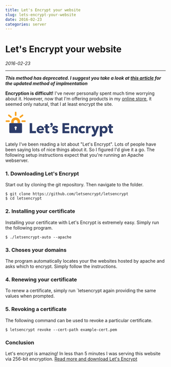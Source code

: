 ```yaml
---
title: Let's Encrypt your website
slug: lets-encrypt-your-website
date: 2016-02-23
categories: server
---
```


# Let's Encrypt your website
_2016-02-23_
<hr>

_**This method has deprecated. I suggest you take a look at [this article](https://www.digitalocean.com/community/tutorials/how-to-secure-apache-with-let-s-encrypt-on-ubuntu-16-04) for the updated method of implmentation**_

**Encryption is difficult!** I've never personally spent much time worrying about it. However, now that I'm offering products in my [online store](https://triss.dev/store/), it seemed only natural, that I at least encrypt the site.



<?xml version="1.0"?>
<svg width="339" height="81" xmlns="http://www.w3.org/2000/svg" xmlns:svg="http://www.w3.org/2000/svg">
 <g>
  <title>Layer 1</title>
  <g id="svg_1">
   <g id="svg_2">
    <g id="svg_3">
     <path id="svg_4" d="m76.621002,68.878998l0,-31.406998l7.629997,0l0,24.796997l12.153999,0l0,6.609001l-19.783997,0l0,0.000999z" fill="#2C3C69"/>
     <path id="svg_5" d="m121.546997,58.098999c0,0.295998 0,0.592003 0,0.888s-0.014999,0.576004 -0.043991,0.843002l-16.013008,0c0.059006,0.620995 0.244003,1.182999 0.555,1.685997s0.709999,0.938004 1.196999,1.308998c0.488007,0.370003 1.035004,0.658005 1.642006,0.864006c0.604996,0.208 1.233994,0.310997 1.884995,0.310997c1.153,0 2.130005,-0.213997 2.928001,-0.642998c0.799004,-0.429001 1.449005,-0.983002 1.952003,-1.664001l5.056992,3.194c-1.034988,1.507996 -2.401993,2.668999 -4.102997,3.482002c-1.700996,0.811996 -3.675995,1.219994 -5.921997,1.219994c-1.656998,0 -3.223999,-0.259995 -4.702003,-0.775993c-1.478996,-0.518005 -2.771996,-1.271004 -3.881996,-2.263c-1.108002,-0.990005 -1.981003,-2.210007 -2.616997,-3.659004s-0.953003,-3.104996 -0.953003,-4.969002c0,-1.802994 0.309998,-3.437996 0.931,-4.900997s1.463997,-2.706001 2.528999,-3.726002c1.064003,-1.021 2.32,-1.811996 3.771004,-2.373997c1.447998,-0.561001 3.015999,-0.843002 4.700996,-0.843002c1.625999,0 3.120003,0.274002 4.480003,0.820999s2.528,1.338001 3.504997,2.373001c0.975998,1.035 1.735992,2.292 2.283997,3.771c0.546005,1.478001 0.819,3.165001 0.819,5.056zm-6.697998,-2.794998c0,-1.153 -0.362,-2.144001 -1.086998,-2.972c-0.724998,-0.827 -1.812004,-1.242001 -3.260002,-1.242001c-0.709999,0 -1.360001,0.111 -1.951996,0.333s-1.108002,0.525002 -1.553001,0.909c-0.443001,0.384998 -0.798004,0.835999 -1.064003,1.354c-0.265999,0.517998 -0.414001,1.057999 -0.443001,1.618l9.359001,0z" fill="#2C3C69"/>
     <path id="svg_6" d="m133.167999,52.200001l0,8.461002c0,1.038994 0.199997,1.816994 0.600006,2.337997c0.397995,0.519997 1.11499,0.778 2.151001,0.778c0.353989,0 0.730988,-0.028 1.130997,-0.088997c0.399002,-0.059006 0.731003,-0.147003 0.998001,-0.266006l0.088989,5.323006c-0.502991,0.176994 -1.138992,0.332001 -1.906998,0.465996c-0.769989,0.133003 -1.537994,0.199005 -2.306992,0.199005c-1.479004,0 -2.722,-0.186005 -3.727005,-0.556007c-1.005997,-0.369995 -1.811996,-0.903999 -2.416992,-1.601997c-0.60701,-0.695999 -1.043015,-1.526001 -1.309006,-2.489998c-0.266998,-0.962997 -0.399002,-2.038002 -0.399002,-3.223999l0,-9.338001l-3.548996,0l0,-5.412003l3.503998,0l0,-5.810997l7.141998,0l0,5.810997l5.190002,0l0,5.412003l-5.190002,0z" fill="#2C3C69"/>
     <path id="svg_7" d="m161.912994,53.307999c-0.59201,-0.560997 -1.286011,-1.034 -2.085007,-1.418999c-0.798004,-0.383999 -1.640991,-0.577 -2.528,-0.577c-0.681,0 -1.30899,0.133999 -1.884995,0.398998c-0.576996,0.267002 -0.865005,0.726002 -0.865005,1.375c0,0.621002 0.317001,1.064003 0.953003,1.331001s1.664001,0.562 3.082993,0.887001c0.828003,0.177998 1.664001,0.43 2.507004,0.754997s1.604004,0.754005 2.283997,1.286003c0.680008,0.531998 1.227005,1.182999 1.642014,1.951996c0.412994,0.769005 0.620987,1.686005 0.620987,2.75c0,1.391006 -0.280991,2.565002 -0.842987,3.526001c-0.562012,0.960999 -1.294006,1.737 -2.196014,2.329002s-1.914993,1.019997 -3.037994,1.286003c-1.123993,0.266998 -2.248001,0.398994 -3.371002,0.398994c-1.804993,0 -3.570999,-0.287994 -5.302002,-0.864998c-1.728989,-0.575996 -3.17099,-1.427002 -4.32399,-2.551003l4.080994,-4.303001c0.649002,0.710007 1.447998,1.302002 2.395004,1.774002c0.945999,0.473999 1.951996,0.709999 3.016998,0.709999c0.591995,0 1.175995,-0.140999 1.751999,-0.421997c0.576996,-0.279999 0.865005,-0.776001 0.865005,-1.485001c0,-0.681 -0.354004,-1.182999 -1.064011,-1.509003c-0.709991,-0.324997 -1.817993,-0.664993 -3.326996,-1.020996c-0.768997,-0.177002 -1.537994,-0.413002 -2.306992,-0.709c-0.770004,-0.295998 -1.457001,-0.694 -2.062012,-1.197998c-0.605988,-0.502007 -1.10199,-1.123001 -1.485992,-1.863007c-0.384003,-0.737995 -0.576004,-1.625996 -0.576004,-2.660995c0,-1.331001 0.279999,-2.462002 0.843002,-3.394001c0.561996,-0.931999 1.285995,-1.692001 2.173996,-2.284c0.887009,-0.591999 1.87001,-1.027 2.949005,-1.308998s2.151001,-0.422001 3.216995,-0.422001c1.654999,0 3.274002,0.259998 4.856003,0.776001c1.582001,0.517998 2.921005,1.293999 4.014999,2.328999l-3.994995,4.127998z" fill="#2C3C69"/>
     <path id="svg_8" d="m179.567993,68.878998l0,-31.406998l21.113998,0l0,6.388l-13.794998,0l0,5.944l13.041,0l0,6.077l-13.041,0l0,6.521l14.593994,0l0,6.476997l-21.912994,0z" fill="#2C3C69"/>
     <path id="svg_9" d="m220.675003,68.878998l0,-12.065994c0,-0.621002 -0.053009,-1.212002 -0.154999,-1.774002c-0.104004,-0.562 -0.274002,-1.057003 -0.511002,-1.486c-0.237,-0.428001 -0.569,-0.769001 -0.998001,-1.021c-0.429001,-0.25 -0.968994,-0.377003 -1.619003,-0.377003s-1.220001,0.127003 -1.707993,0.377003c-0.487,0.251999 -0.895004,0.599998 -1.220001,1.042999s-0.569,0.953999 -0.731003,1.529999c-0.162994,0.577 -0.244003,1.175999 -0.244003,1.797001l0,11.976997l-7.319,0l0,-22.091l7.053009,0l0,3.061001l0.088989,0c0.266998,-0.473 0.613007,-0.938 1.042999,-1.396c0.428009,-0.459 0.932007,-0.850998 1.508011,-1.175999c0.576996,-0.325001 1.204987,-0.591999 1.885986,-0.799c0.680008,-0.206001 1.404007,-0.311001 2.173004,-0.311001c1.479004,0 2.735001,0.266998 3.770996,0.799s1.87001,1.220001 2.507004,2.062c0.636002,0.842999 1.094009,1.812 1.375,2.904999c0.279999,1.095001 0.421005,2.189003 0.421005,3.283001l0,13.661999l-7.320999,0l0,0.000999z" fill="#2C3C69"/>
     <path id="svg_10" d="m246.713013,53.929001c-0.415009,-0.532001 -0.977005,-0.959999 -1.686005,-1.285999c-0.709991,-0.325001 -1.436005,-0.488003 -2.173996,-0.488003c-0.770004,0 -1.464005,0.155003 -2.085007,0.466s-1.153,0.726002 -1.597,1.242001c-0.442993,0.518002 -0.791992,1.117001 -1.042999,1.797001c-0.250992,0.681004 -0.376999,1.404003 -0.376999,2.174c0,0.768997 0.117996,1.493004 0.354996,2.173004c0.236008,0.681 0.583008,1.279999 1.042007,1.796997c0.457993,0.517998 1.005005,0.924995 1.641998,1.220001c0.636002,0.295998 1.352997,0.443001 2.151001,0.443001c0.738007,0 1.470993,-0.139999 2.195007,-0.421005s1.30899,-0.687996 1.751984,-1.220001l4.037018,4.924004c-0.917023,0.887001 -2.101013,1.582001 -3.549011,2.084999c-1.44899,0.501999 -2.987,0.753998 -4.612991,0.753998c-1.74501,0 -3.374008,-0.266998 -4.887009,-0.798996c-1.511993,-0.531998 -2.826004,-1.308998 -3.940994,-2.329002c-1.115997,-1.019997 -1.992996,-2.253998 -2.632996,-3.702995s-0.959,-3.090004 -0.959,-4.924004c0,-1.804001 0.318985,-3.431 0.959,-4.880001c0.639999,-1.447998 1.516998,-2.683998 2.632996,-3.703999c1.11499,-1.021 2.429993,-1.804001 3.940994,-2.351002c1.513,-0.546997 3.126999,-0.820999 4.843002,-0.820999c0.798004,0 1.589005,0.074001 2.373001,0.223c0.783005,0.147003 1.536987,0.348 2.261993,0.599003s1.390015,0.562 1.996002,0.931999s1.132019,0.776001 1.575012,1.219997l-4.212006,4.877003z" fill="#2C3C69"/>
     <path id="svg_11" d="m268.032013,52.776001c-0.325989,-0.089001 -0.644012,-0.146999 -0.95401,-0.177002s-0.613983,-0.044998 -0.908997,-0.044998c-0.975983,0 -1.796997,0.177998 -2.462006,0.530998c-0.664978,0.354 -1.196991,0.781002 -1.596985,1.283001c-0.399017,0.500999 -0.688019,1.047001 -0.865021,1.636997s-0.265991,1.105003 -0.265991,1.548004l0,11.324997l-7.274994,0l0,-22.063999l7.009003,0l0,3.194l0.088989,0c0.562012,-1.132 1.359009,-2.055 2.395996,-2.77c1.034027,-0.715 2.232025,-1.071999 3.593018,-1.071999c0.294983,0 0.583984,0.015999 0.86499,0.044998c0.279999,0.029003 0.51001,0.074001 0.688019,0.133003l-0.312012,6.431999z" fill="#2C3C69"/>
     <path id="svg_12" d="m285.122009,72.206001c-0.442993,1.153 -0.938995,2.181 -1.485992,3.083c-0.546997,0.901001 -1.197021,1.669998 -1.951019,2.306999c-0.753998,0.636002 -1.641998,1.114998 -2.661987,1.441002c-1.019989,0.324997 -2.226013,0.487999 -3.61499,0.487999c-0.681,0 -1.382996,-0.044998 -2.106018,-0.134003c-0.725983,-0.088997 -1.354004,-0.207001 -1.885986,-0.353996l0.798981,-6.121002c0.354004,0.116997 0.746002,0.213997 1.176025,0.288002c0.427979,0.072998 0.819977,0.110001 1.174988,0.110001c1.123993,0 1.937012,-0.259003 2.440002,-0.776001c0.501984,-0.518005 0.931,-1.249001 1.286011,-2.195l0.709991,-1.818001l-9.22699,-21.736l8.072998,0l4.923981,14.195l0.132996,0l4.391998,-14.195l7.718018,0l-9.893005,25.417z" fill="#2C3C69"/>
     <path id="svg_13" d="m321.496002,57.745003c0,1.537994 -0.237,3.016998 -0.709991,4.435997c-0.473999,1.419998 -1.161011,2.668999 -2.062012,3.748001c-0.902008,1.080002 -2.003998,1.945 -3.304993,2.596001c-1.302002,0.649002 -2.779999,0.975998 -4.437012,0.975998c-1.359985,0 -2.645996,-0.273003 -3.859009,-0.82s-2.15799,-1.293999 -2.838989,-2.239998l-0.087982,0l0,13.085999l-7.275024,0l0,-32.739002l6.920013,0l0,2.706001l0.132996,0c0.681,-0.887001 1.618988,-1.662998 2.816986,-2.328999c1.197021,-0.665001 2.609009,-0.998001 4.236023,-0.998001c1.596985,0 3.044983,0.311001 4.346985,0.931999c1.300995,0.621002 2.402008,1.464001 3.304993,2.528s1.597015,2.299999 2.085022,3.704002c0.488007,1.404999 0.731995,2.876999 0.731995,4.414001zm-7.053009,0c0,-0.709999 -0.110016,-1.403999 -0.332001,-2.085003c-0.222015,-0.68 -0.548004,-1.278999 -0.97699,-1.797001c-0.429016,-0.516998 -0.969025,-0.938 -1.619019,-1.264s-1.403992,-0.487999 -2.261993,-0.487999c-0.828003,0 -1.567993,0.162998 -2.217987,0.487999c-0.651001,0.325001 -1.206024,0.754002 -1.664001,1.285999c-0.459015,0.532001 -0.813019,1.139 -1.064026,1.818001c-0.251984,0.681004 -0.376984,1.375004 -0.376984,2.085003s0.125,1.404999 0.376984,2.084999c0.251007,0.681 0.605011,1.285995 1.064026,1.818001c0.457977,0.531998 1.013,0.961998 1.664001,1.286995c0.648987,0.325005 1.389984,0.487 2.217987,0.487c0.856995,0 1.610992,-0.161995 2.261993,-0.487s1.190002,-0.754997 1.619019,-1.286995s0.754974,-1.146004 0.97699,-1.841003c0.221008,-0.693001 0.332001,-1.394997 0.332001,-2.104996z" fill="#2C3C69"/>
     <path id="svg_14" d="m333.118011,52.200001l0,8.461002c0,1.038994 0.200012,1.816994 0.600006,2.337997c0.39798,0.519997 1.11499,0.778 2.151001,0.778c0.354004,0 0.730988,-0.028 1.130981,-0.088997c0.399017,-0.059006 0.731018,-0.147003 0.998016,-0.266006l0.088989,5.323006c-0.502991,0.176994 -1.139008,0.332001 -1.906982,0.465996c-0.77002,0.133003 -1.538025,0.199005 -2.307007,0.199005c-1.479004,0 -2.722015,-0.186005 -3.72702,-0.556007c-1.005981,-0.369995 -1.811981,-0.903999 -2.416992,-1.601997c-0.606995,-0.695999 -1.042999,-1.526001 -1.30899,-2.489998c-0.266998,-0.962997 -0.399017,-2.038002 -0.399017,-3.223999l0,-9.338001l-3.548981,0l0,-5.412003l3.503998,0l0,-5.810997l7.141998,0l0,5.810997l5.190002,0l0,5.412003l-5.190002,0z" fill="#2C3C69"/>
    </g>
   </g>
   <path id="svg_15" d="m145.009995,36.869999c-2.182999,0 -3.891998,1.573002 -3.891998,3.582001c0,2.116001 1.438995,3.536999 3.582001,3.536999c0.182999,0 0.355988,-0.016998 0.518997,-0.049999c-0.343002,1.566002 -1.852005,2.690002 -3.278,2.915001l-0.290009,0.046001l0,3.376999l0.376007,-0.035999c1.729996,-0.165001 3.438995,-0.951 4.690994,-2.157001c1.632004,-1.572998 2.49501,-3.843998 2.49501,-6.568001c0,-2.691998 -1.76799,-4.646 -4.203003,-4.646z" fill="#2C3C69"/>
  </g>
  <g id="svg_16">
   <path id="svg_17" d="m46.488998,37.568001l-8.039997,0l0,-4.128002c0,-3.296997 -2.683002,-5.979 -5.98,-5.979c-3.297001,0 -5.979,2.683002 -5.979,5.979l0,4.128002l-8.040001,0l0,-4.128002c0,-7.73 6.288998,-14.019999 14.02,-14.019999s14.02,6.289 14.02,14.019999l0,4.128002l-0.001003,0z" fill="#F9A11D"/>
  </g>
  <path id="svg_18" d="m49.731998,37.568001l-34.524998,0c-1.474001,0 -2.68,1.205997 -2.68,2.68l0,25.540001c0,1.473999 1.205999,2.68 2.68,2.68l34.524998,0c1.474003,0 2.68,-1.206001 2.68,-2.68l0,-25.540001c0,-1.474003 -1.205997,-2.68 -2.68,-2.68zm-15.512997,16.769001l0,3.460995c0,0.966003 -0.784,1.749001 -1.749001,1.749001s-1.749001,-0.783997 -1.749001,-1.749001l0,-3.459995c-1.076,-0.611 -1.803001,-1.764 -1.803001,-3.09c0,-1.962002 1.591,-3.552002 3.552002,-3.552002c1.961998,0 3.551998,1.591 3.551998,3.552002c0,1.325001 -0.727001,2.478001 -1.802998,3.089001z" fill="#2C3C69"/>
  <path id="svg_19" d="m11.707001,33.759998l-8.331,0c-1.351001,0 -2.446,-1.094997 -2.446,-2.445999s1.094999,-2.445999 2.446,-2.445999l8.331,0c1.351,0 2.445999,1.095001 2.445999,2.445999s-1.096001,2.445999 -2.445999,2.445999z" fill="#F9A11D"/>
  <path id="svg_20" d="m17.575001,20.655001c-0.546001,0 -1.097,-0.182001 -1.552,-0.557001l-6.59,-5.418999c-1.043001,-0.858002 -1.194,-2.399 -0.335001,-3.443001c0.858,-1.042999 2.399,-1.194 3.443001,-0.336l6.59,5.419001c1.042999,0.858 1.194,2.399 0.334999,3.442999c-0.483,0.589001 -1.184,0.893002 -1.890999,0.893002z" fill="#F9A11D"/>
  <path id="svg_21" d="m32.469002,14.895c-1.351002,0 -2.446003,-1.095001 -2.446003,-2.446001l0,-8.396999c0,-1.351 1.095001,-2.446 2.446003,-2.446s2.445999,1.095 2.445999,2.446l0,8.396999c0,1.351 -1.095001,2.446001 -2.445999,2.446001z" fill="#F9A11D"/>
  <g id="svg_22">
   <g id="svg_23">
    <path id="svg_24" d="m47.362999,20.655001c-0.707001,0 -1.406998,-0.304001 -1.890999,-0.893002c-0.858002,-1.042999 -0.708,-2.584999 0.334999,-3.442999l6.59,-5.419001c1.044003,-0.858 2.585003,-0.706999 3.442997,0.336c0.858002,1.042999 0.708,2.584999 -0.334999,3.443001l-6.589996,5.418999c-0.455002,0.375 -1.005001,0.557001 -1.552002,0.557001z" fill="#F9A11D"/>
   </g>
  </g>
  <path id="svg_25" d="m61.563004,33.759998l-8.410004,0c-1.351002,0 -2.445999,-1.094997 -2.445999,-2.445999s1.094997,-2.445999 2.445999,-2.445999l8.410004,0c1.350998,0 2.445999,1.095001 2.445999,2.445999s-1.095001,2.445999 -2.445999,2.445999z" fill="#F9A11D"/>
 </g>
</svg>

Lately I've been reading a lot about "Let's Encrypt". Lots of people have been saying lots of nice things about it. So I figured I'd give it a go. The following setup instructions expect that you're running an Apache webserver.

### 1. Downloading Let's Encrypt
Start out by cloning the git repository. Then navigate to the folder.
~~~~
$ git clone https://github.com/letsencrypt/letsencrypt
$ cd letsencrypt
~~~~

### 2. Installing your certificate
Installing your certificate with Let's Encrypt is extremely easy. Simply run the following program.
~~~~
$ ./letsencrypt-auto --apache
~~~~

### 3. Choses your domains
The program automatically locates your the websites hosted by apache and asks which to encrypt. Simply follow the instructions.

### 4. Renewing your certificate
To renew a certificate, simply run `letsencrypt again providing the same values when prompted.

### 5. Revoking a certificate
The following command can be used to revoke a particular certificate.
~~~~
$ letsencrypt revoke --cert-path example-cert.pem
~~~~

### Conclusion
Let's encrypt is amazing! In less than 5 minutes I was serving this website via 256-bit encryption.
[Read more and download Let's Encrypt](https://github.com/letsencrypt/letsencrypt "Read more and download Let's Encrypt")
